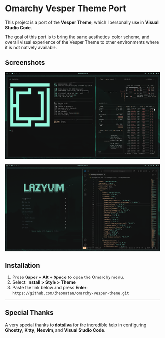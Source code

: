 # Omarchy Vesper Theme Port

This project is a port of the **Vesper Theme**, which I personally use in **Visual Studio Code**.

The goal of this port is to bring the same aesthetics, color scheme, and overall visual experience of the Vesper Theme to other environments where it is not natively available.


## Screenshots

![Fastfetch + Btop](img/fastf+btop.png)

![Neovim + VS Code](img/nvim-vsc.png)


## Installation

1. Press **Super + Alt + Space** to open the Omarchy menu.  
2. Select: **Install > Style > Theme**  
3. Paste the link below and press **Enter**: 
```https://github.com/Zheonatan/omarchy-vesper-theme.git``` 

---

## Special Thanks

A very special thanks to [**dotsilva**](https://github.com/dotsilva) for the incredible help in configuring **Ghostty**, **Kitty**, **Neovim**, and **Visual Studio Code**.

